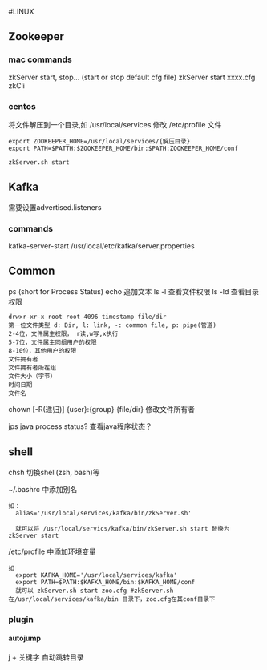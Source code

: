 #LINUX
## Zookeeper
### mac commands
zkServer start, stop... (start or stop default cfg file)
zkServer start xxxx.cfg
zkCli
### centos
将文件解压到一个目录,如 /usr/local/services
修改 /etc/profile 文件
    
    export ZOOKEEPER_HOME=/usr/local/services/{解压目录}
    export PATH=$PATTH:$ZOOKEEPER_HOME/bin:$PATH:ZOOKEEPER_HOME/conf

    zkServer.sh start
## Kafka
  需要设置advertised.listeners
### commands
kafka-server-start /usr/local/etc/kafka/server.properties
## Common
ps (short for Process Status)
echo 追加文本
ls -l 查看文件权限
ls -ld 查看目录权限

    drwxr-xr-x root root 4096 timestamp file/dir
    第一位文件类型 d: Dir, l: link, -: common file, p: pipe(管道)
    2-4位，文件属主权限， r读,w写,x执行
    5-7位，文件属主同组用户的权限
    8-10位，其他用户的权限
    文件拥有者
    文件拥有者所在组
    文件大小（字节）
    时间日期
    文件名

chown [-R(递归)] {user}:{group} {file/dir} 修改文件所有者

jps java process status? 查看java程序状态？

## shell
chsh 切换shell(zsh, bash)等

~/.bashrc 中添加别名

    如：
      alias='/usr/local/services/kafka/bin/zkServer.sh'

      就可以将 /usr/local/servics/kafka/bin/zkServer.sh start 替换为 zkServer start

/etc/profile 中添加环境变量
    
    如
      export KAFKA_HOME='/usr/local/services/kafka'
      export PATH=$PATH:$KAFKA_HOME/bin:$KAFKA_HOME/conf
      就可以 zkServer.sh start zoo.cfg #zkServer.sh 在/usr/local/services/kafka/bin 目录下，zoo.cfg在其conf目录下
### plugin
#### autojump
j + 关键字 自动跳转目录
